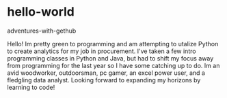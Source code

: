 # hello-world
adventures-with-gethub

Hello! Im pretty green to programming and am attempting to utalize Python to create analytics for my job in procurement. I've taken a few intro programming classes in Python and Java, but had to shift my focus away from programming for the last year so I have some catching up to do. Im an avid woodworker, outdoorsman, pc gamer, an excel power user, and a fledgling data analyst. Looking forward to expanding my horizons by learning to code!
